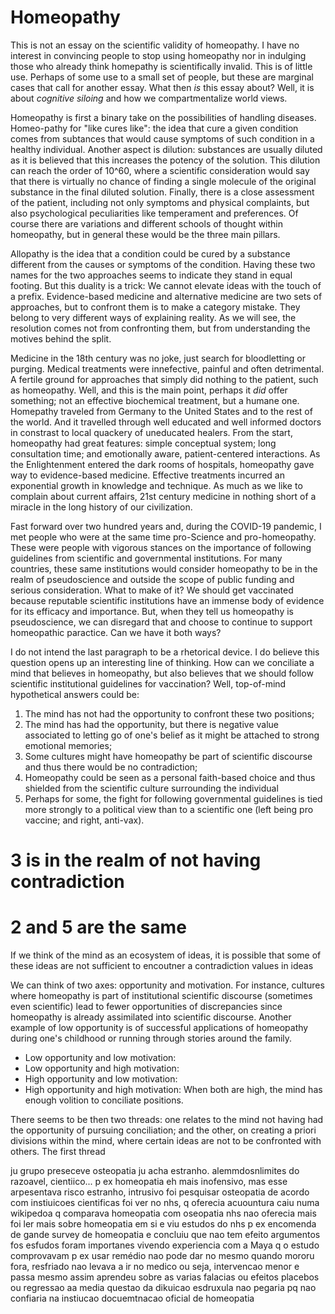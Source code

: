 # Homeopathy

This is not an essay on the scientific validity of homeopathy. I have no interest in convincing people to stop using homeopathy nor in indulging those who already think homepathy is scientifically invalid. This is of little use. Perhaps of some use to a small set of people, but these are marginal cases that call for another essay. What then _is_ this essay about? Well, it is about _cognitive siloing_ and how we compartmentalize world views. 

Homeopathy is first a binary take on the possibilities of handling diseases. Homeo-pathy for "like cures like": the idea that cure a given condition comes from subtances that would cause symptoms of such condition in a healthy individual. Another aspect is dilution: substances are usually diluted as it is believed that this increases the potency of the solution. This dilution can reach the order of 10^60, where a scientific consideration would say that there is virtually no chance of finding a single molecule of the original substance in the final diluted solution. Finally, there is a close assessment of the patient, including not only symptoms and physical complaints, but also psychological peculiarities like temperament and preferences. Of course there are variations and different schools of thought within homeopathy, but in general these would be the three main pillars.

Allopathy is the idea that a condition could be cured by a substance different from the causes or symptoms of the condition. Having these two names for the two approaches seems to indicate they stand in equal footing. But this duality is a trick: We cannot elevate ideas with the touch of a prefix. Evidence-based medicine and alternative medicine are two sets of approaches, but to confront them is to make a category mistake. They belong to very different ways of explaining reality. As we will see, the resolution comes not from confronting them, but from understanding the motives behind the split. 

Medicine in the 18th century was no joke, just search for bloodletting or purging. Medical treatments were innefective, painful and often detrimental. A fertile ground for approaches that simply did nothing to the patient, such as homeopathy. Well, and this is the main point, perhaps it _did_ offer something; not an effective biochemical treatment, but a humane one. Homepathy traveled from Germany to the United States and to the rest of the world. And it travelled through well educated and well informed doctors in constrast to local quackery of uneducated healers. From the start, homeopathy had great features: simple conceptual system; long consultation time; and emotionally aware, patient-centered interactions. As the Enlightenment entered the dark rooms of hospitals, homeopathy gave way to evidence-based medicine. Effective treatments incurred an exponential growth in knowledge and technique. As much as we like  to complain about current affairs, 21st century medicine in nothing short of a miracle in the long history of our civilization.

Fast forward over two hundred years and, during the COVID-19 pandemic, I met people who were at the same time pro-Science and pro-homeopathy. These were people with vigorous stances on the importance of following guidelines from scientific and governmental institutions. For many countries, these same institutions would consider homeopathy to be in the realm of pseudoscience and outside the scope of public funding and serious consideration. What to make of it? We should get vaccinated because reputable scientific institutions have an immense body of evidence for its efficacy and importance. But, when they tell us homeopathy is pseudoscience, we can disregard that and choose to continue to support homeopathic paractice. Can we have it both ways?

I do not intend the last paragraph to be a rhetorical device. I do believe this question opens up an interesting line of thinking. How can we conciliate a mind that believes in homeopathy, but also believes that we should follow scientific institutional guidelines for vaccination? Well, top-of-mind hypothetical answers could be:
1) The mind has not had the opportunity to confront these two positions;
2) The mind has had the opportunity, but there is negative value associated to letting go of one's belief as it might be attached to strong emotional memories;
3) Some cultures might have homeopathy be part of scientific discourse and thus there would be no contradiction;
4) Homeopathy could be seen as a personal faith-based choice and thus shielded from the scientific culture surrounding the individual
5) Perhaps for some, the fight for following governmental guidelines is tied more strongly to a political view than to a scientific one (left being pro vaccine; and right, anti-vax).

# 3 is in the realm of not having contradiction
# 2 and 5 are the same

If we think of the mind as an ecosystem of ideas, it is possible 
that some of these ideas are not sufficient to encoutner 
a contradiction
values in ideas  


We can think of two axes: opportunity and motivation. For instance, cultures where homeopathy is part of institutional scientific discourse (sometimes even scientific) lead to fewer opportunities of discrepancies since homeopathy is already assimilated into scientific discourse. Another example of low opportunity is of successful applications of homeopathy during one's childhood or running through stories around the family. 


- Low opportunity and low motivation: 
- Low opportunity and high motivation: 
- High opportunity and low motivation:
- High opportunity and high motivation: When both are high, the mind has enough volition to conciliate positions. 


There seems to be then two threads: one relates to the mind not having had the opportunity of pursuing conciliation; and the other, on creating a priori divisions within the mind, where certain ideas are not to be confronted with others. The first thread 



ju
grupo preseceve osteopatia 
ju acha estranho. alemmdosnlimites do razoavel, cientiico...
p ex homeopatia eh mais inofensivo, mas esse arpesentava risco estranho, intrusivo
foi pesquisar osteopatia de acordo com instiuicoes cientificas
foi ver no nhs, q oferecia acuountura 
caiu numa wikipedoa q comparava homeopatia com oseopatia 
nhs nao oferecia mais
foi ler mais sobre homeopatia em si e viu estudos do nhs 
p ex encomenda de gande survey de homeopatia e concluiu que nao tem efeito 
argumentos fos esfudos foram importanes
vivendo experiencia com a Maya q o estudo comprovavam
p ex usar remédio nao pode dar no mesmo 
quando mororu fora, resfriado nao levava a ir no medico 
ou seja, intervencao menor e passa mesmo assim
aprendeu sobre as varias falacias ou efeitos placebos ou regressao aa media 
questao da dikuicao esdruxula nao pegaria pq nao confiaria na instiucao docuemtnacao oficial de homeopatia
 






